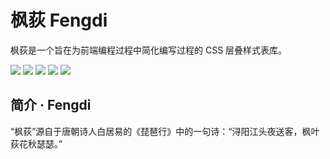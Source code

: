 # 枫荻 Fengdi
枫荻是一个旨在为前端编程过程中简化编写过程的 CSS 层叠样式表库。

![](https://badgen.net/github/license/Dtue/Fengdi)
![](https://badgen.net/github/release/Dtue/Fengdi)
![](https://badgen.net/github/open-issues/Dtue/Fengdi)
![](https://badgen.net/github/stars/Dtue/Fengdi)
![](https://badgen.net/github/forks/Dtue/Fengdi)

## 简介 · Fengdi

“枫荻”源自于唐朝诗人白居易的《琵琶行》中的一句诗：“浔阳江头夜送客，枫叶荻花秋瑟瑟。”

